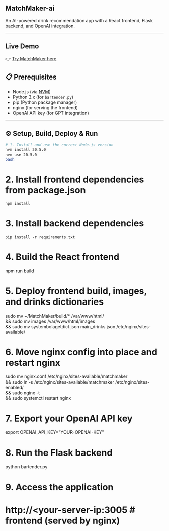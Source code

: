 
## MatchMaker-ai

An AI-powered drink recommendation app with a React frontend, Flask backend, and OpenAI integration.

---


## Live Demo
👉 [Try MatchMaker here](http://78.72.53.78:3005)

## 📋 Prerequisites
- Node.js (via [NVM](https://github.com/nvm-sh/nvm))
- Python 3.x (for `bartender.py`)
- pip (Python package manager)
- nginx (for serving the frontend)
- OpenAI API key (for GPT integration)

---

## ⚙️ Setup, Build, Deploy & Run

```bash
# 1. Install and use the correct Node.js version
nvm install 20.5.0
nvm use 20.5.0
bash
```

# 2. Install frontend dependencies from package.json
```
npm install
```
# 3. Install backend dependencies
```
pip install -r requirements.txt
```

# 4. Build the React frontend
npm run build

# 5. Deploy frontend build, images, and drinks dictionaries
sudo mv ~/MatchMaker/build/* /var/www/html/ \
  && sudo mv images /var/www/html/images \
  && sudo mv systembolagetdict.json main_drinks.json /etc/nginx/sites-available/


# 6. Move nginx config into place and restart nginx
sudo mv nginx.conf /etc/nginx/sites-available/matchmaker \
  && sudo ln -s /etc/nginx/sites-available/matchmaker /etc/nginx/sites-enabled/ \
  && sudo nginx -t \
  && sudo systemctl restart nginx

# 7. Export your OpenAI API key
export OPENAI_API_KEY="YOUR-OPENAI-KEY"

# 8. Run the Flask backend
python bartender.py

# 9. Access the application
http://<your-server-ip:3005     # frontend (served by nginx)
=======
```
